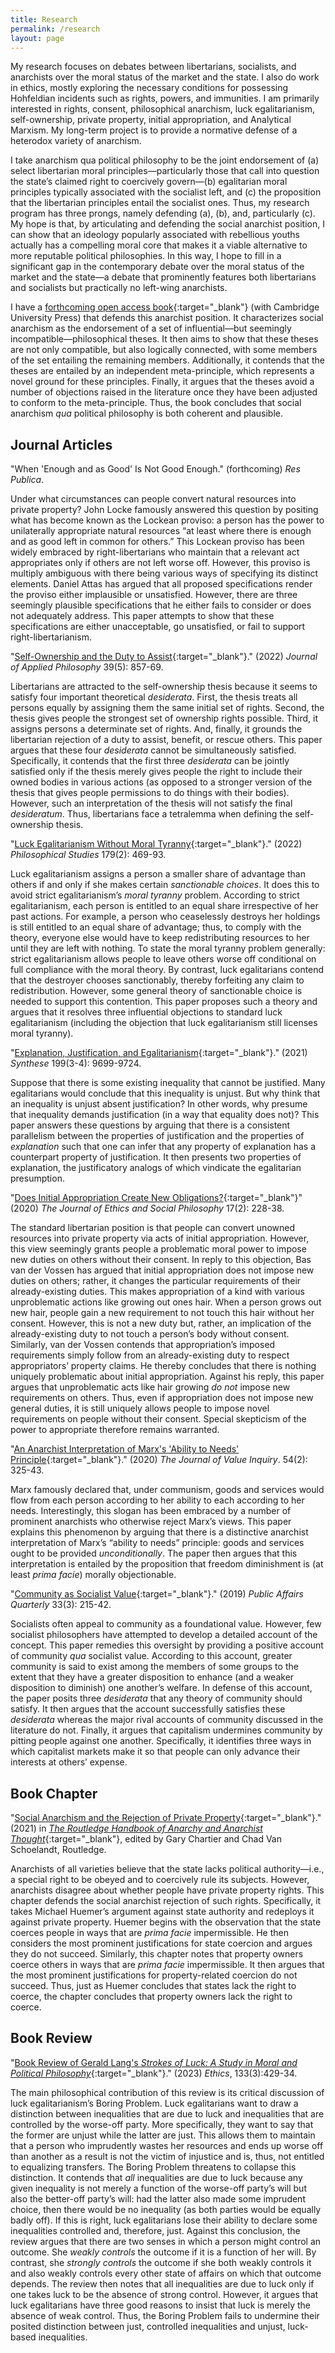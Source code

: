 ```yaml
---
title: Research
permalink: /research
layout: page
---
```

<!-- Google tag (gtag.js) -->
<script async src="https://www.googletagmanager.com/gtag/js?id=G-EX32E7FD6Z"></script>
<script>
  window.dataLayer = window.dataLayer || [];
  function gtag(){dataLayer.push(arguments);}
  gtag('js', new Date());

  gtag('config', 'G-EX32E7FD6Z');
</script>

My research focuses on debates between libertarians, socialists, and anarchists over the moral status of the market and the state. I also do work in ethics, mostly exploring the necessary conditions for possessing Hohfeldian incidents such as rights, powers, and immunities. I am primarily interested in rights, consent, philosophical anarchism, luck egalitarianism, self-ownership, private property, initial appropriation, and Analytical Marxism.  My long-term project is to provide a normative defense of a heterodox variety of anarchism.

I take anarchism qua political philosophy to be the joint endorsement of (a) select libertarian moral principles—particularly those that call into question the state’s claimed right to coercively govern—(b) egalitarian moral principles typically associated with the socialist left, and (c) the proposition that the libertarian principles entail the socialist ones. Thus, my research program has three prongs, namely defending (a), (b), and, particularly (c). My hope is that, by articulating and defending the social anarchist position, I can show that an ideology popularly associated with rebellious youths actually has a compelling moral core that makes it a viable alternative to more reputable political philosophies. In this way, I hope to fill in a significant gap in the contemporary debate over the moral status of the market and the state—a debate that prominently features both libertarians and socialists but practically no left-wing anarchists.

I have a [forthcoming open access book](https://www.cambridge.org/us/universitypress/subjects/philosophy/political-philosophy/social-anarchism-and-rejection-moral-tyranny?format=HB&isbn=9781009375443){:target="_blank"} (with Cambridge University Press) that defends this anarchist position. It characterizes social anarchism as the endorsement of a set of influential—but seemingly incompatible—philosophical theses. It then aims to show that these theses are not only compatible, but also logically connected, with some members of the set entailing the remaining members. Additionally, it contends that the theses are entailed by an independent meta-principle, which represents a novel ground for these principles. Finally, it argues that the theses avoid a number of objections raised in the literature once they have been adjusted to conform to the meta-principle. Thus, the book concludes that social anarchism *qua* political philosophy is both coherent and plausible.


## Journal Articles

"When 'Enough and as Good' Is Not Good Enough." (forthcoming) _Res Publica_.

Under what circumstances can people convert natural resources into private property? John Locke famously answered this question by positing what has become known as the Lockean proviso: a person has the power to unilaterally appropriate natural resources “at least where there is enough and as good left in common for others.” This Lockean proviso has been widely embraced by right-libertarians who maintain that a relevant act appropriates only if others are not left worse off. However, this proviso is multiply ambiguous with there being various ways of specifying its distinct elements. Daniel Attas has argued that all proposed specifications render the proviso either implausible or unsatisfied. However, there are three seemingly plausible specifications that he either fails to consider or does not adequately address. This paper attempts to show that these specifications are either unacceptable, go unsatisfied, or fail to support right-libertarianism.


"[Self-Ownership and the Duty to Assist](https://onlinelibrary.wiley.com/doi/10.1111/japp.12595){:target="_blank"}." (2022) _Journal of Applied Philosophy_ 39(5): 857-69.

Libertarians are attracted to the self-ownership thesis because it seems to satisfy four important theoretical _desiderata_. First, the thesis treats all persons equally by assigning them the same initial set of rights. Second, the thesis gives people the strongest set of ownership rights possible. Third, it assigns persons a determinate set of rights. And, finally, it grounds the libertarian rejection of a duty to assist, benefit, or rescue others. This paper argues that these four _desiderata_ cannot be simultaneously satisfied. Specifically, it contends that the first three _desiderata_ can be jointly satisfied only if the thesis merely gives people the right to include their owned bodies in various actions (as opposed to a stronger version of the thesis that gives people permissions to do things with their bodies). However, such an interpretation of the thesis will not satisfy the final _desideratum_. Thus, libertarians face a tetralemma when defining the self-ownership thesis.


"[Luck Egalitarianism Without Moral Tyranny](https://link.springer.com/article/10.1007%2Fs11098-021-01667-4){:target="_blank"}." (2022) _Philosophical Studies_ 179(2): 469-93.

Luck egalitarianism assigns a person a smaller share of advantage than others if and only if she makes certain _sanctionable choices_. It does this to avoid strict egalitarianism’s _moral tyranny_ problem. According to strict egalitarianism, each person is entitled to an equal share irrespective of her past actions. For example, a person who ceaselessly destroys her holdings is still entitled to an equal share of advantage; thus, to comply with the theory, everyone else would have to keep redistributing resources to her until they are left with nothing. To state the moral tyranny problem generally: strict egalitarianism allows people to leave others worse off conditional on full compliance with the moral theory. By contrast, luck egalitarians contend that the destroyer chooses sanctionably, thereby forfeiting any claim to redistribution. However, some general theory of sanctionable choice is needed to support this contention. This paper proposes such a theory and argues that it resolves three influential objections to standard luck egalitarianism (including the objection that luck egalitarianism still licenses moral tyranny).


"[Explanation, Justification, and Egalitarianism](https://link.springer.com/article/10.1007/s11229-021-03222-4){:target="_blank"}." (2021) _Synthese_ 199(3-4): 9699-9724.

Suppose that there is some existing inequality that cannot be justified. Many egalitarians would conclude that this inequality is unjust. But why think that an inequality is unjust absent justification? In other words, why presume that inequality demands justification (in a way that equality does not)? This paper answers these questions by arguing that there is a consistent parallelism between the properties of justification and the properties of _explanation_ such that one can infer that any property of explanation has a counterpart property of justification. It then presents two properties of explanation, the justificatory analogs of which vindicate the egalitarian presumption.


"[Does Initial Appropriation Create New Obligations?](http://jesp.org/index.php/jesp/article/view/952){:target="_blank"}" (2020) _The Journal of Ethics and Social Philosophy_ 17(2): 228-38.

The standard libertarian position is that people can convert unowned resources into private property via acts of initial appropriation. However, this view seemingly grants people a problematic moral power to impose new duties on others without their consent. In reply to this objection, Bas van der Vossen has argued that initial appropriation does not impose new duties on others; rather, it changes the particular requirements of their already-existing duties. This makes appropriation of a kind with various unproblematic actions like growing out ones hair. When a person grows out new hair, people gain a new requirement to not touch this hair without her consent. However, this is not a new duty but, rather, an implication of the already-existing duty to not touch a person’s body without consent. Similarly, van der Vossen contends that appropriation’s imposed requirements simply follow from an already-existing duty to respect appropriators’ property claims. He thereby concludes that there is nothing uniquely problematic about initial appropriation. Against his reply, this paper argues that unproblematic acts like hair growing _do not_ impose new requirements on others. Thus, even if appropriation does not impose new general duties, it is still uniquely allows people to impose novel requirements on people without their consent. Special skepticism of the power to appropriate therefore remains warranted.

"[An Anarchist Interpretation of Marx's 'Ability to Needs' Principle](/files/AANP.pdf){:target="_blank"}." (2020) _The Journal of Value Inquiry_. 54(2): 325-43.

Marx famously declared that, under communism, goods and services would flow from each person according to her ability to each according to her needs. Interestingly, this slogan has been embraced by a number of prominent anarchists who otherwise reject Marx’s views. This paper explains this phenomenon by arguing that there is a distinctive anarchist interpretation of Marx’s “ability to needs” principle: goods and services ought to be provided _unconditionally_. The paper then argues that this interpretation is entailed by the proposition that freedom diminishment is (at least _prima facie_) morally objectionable.


"[Community as Socialist Value](/files/Community.pdf){:target="_blank"}." (2019) _Public Affairs Quarterly_ 33(3): 215-42.

Socialists often appeal to community as a foundational value. However, few socialist philosophers have attempted to develop a detailed account of the concept. This paper remedies this oversight by providing a positive account of community _qua_ socialist value. According to this account, greater community is said to exist among the members of some groups to the extent that they have a greater disposition to enhance (and a weaker disposition to diminish) one another’s welfare. In defense of this account, the paper posits three _desiderata_ that any theory of community should satisfy. It then argues that the account successfully satisfies these _desiderata_ whereas the major rival accounts of community discussed in the literature do not. Finally, it argues that capitalism undermines community by pitting people against one another. Specifically, it identifies three ways in which capitalist markets make it so that people can only advance their interests at others’ expense.



## Book Chapter

"[Social Anarchism and the Rejection of Private Property](/files/SpaffordSocialAnarchism.pdf){:target="_blank"}." (2021) in [_The Routledge Handbook of Anarchy and Anarchist Thought_](https://www.routledge.com/The-Routledge-Handbook-of-Anarchy-and-Anarchist-Thought/Chartier-Schoelandt/p/book/9781138737587?fbclid=IwAR1djhuz_0oQd_CY3fza_aIuGvZUmVjk8H0yBn3dJHXP_Op_ZfZ9r6Dk5yc){:target="_blank"}, edited by Gary Chartier and Chad Van Schoelandt, Routledge.

Anarchists of all varieties believe that the state lacks political authority—i.e., a special right to be obeyed and to coercively rule its subjects. However, anarchists disagree about whether people have private property rights. This chapter defends the social anarchist rejection of such rights. Specifically, it takes Michael Huemer’s argument against state authority and redeploys it against private property. Huemer begins with the observation that the state coerces people in ways that are _prima facie_ impermissible. He then considers the most prominent justifications for state coercion and argues they do not succeed. Similarly, this chapter notes that property owners coerce others in ways that are _prima facie_ impermissible. It then argues that the most prominent justifications for property-related coercion do not succeed. Thus, just as Huemer concludes that states lack the right to coerce, the chapter concludes that property owners lack the right to coerce.

## Book Review

"[Book Review of Gerald Lang's _Strokes of Luck: A Study in Moral and Political Philosophy_](files/Lang.pdf){:target="_blank"}." (2023) _Ethics_, 133(3):429-34.

The main philosophical contribution of this review is its critical discussion of luck egalitarianism’s Boring Problem. Luck egalitarians want to draw a distinction between inequalities that are due to luck and inequalities that are controlled by the worse-off party. More specifically, they want to say that the former are unjust while the latter are just. This allows them to maintain that a person who imprudently wastes her resources and ends up worse off than another as a result is not the victim of injustice and is, thus, not entitled to equalizing transfers. The Boring Problem threatens to collapse this distinction. It contends that _all_ inequalities are due to luck because any given inequality is not merely a function of the worse-off party’s will but also the better-off party’s will: had the latter also made some imprudent choice, then there would be no inequality (as both parties would be equally badly off). If this is right, luck egalitarians lose their ability to declare some inequalities controlled and, therefore, just. Against this conclusion, the review argues that there are two senses in which a person might control an outcome. She _weakly controls_ the outcome if it is a function of her will. By contrast, she _strongly controls_ the outcome if she both weakly controls it and also weakly controls every other state of affairs on which that outcome depends. The review then notes that all inequalities are due to luck only if one takes luck to be the absence of strong control. However, it argues that luck egalitarians have three good reasons to insist that luck is merely the absence of weak control. Thus, the Boring Problem fails to undermine their posited distinction between just, controlled inequalities and unjust, luck-based inequalities.
